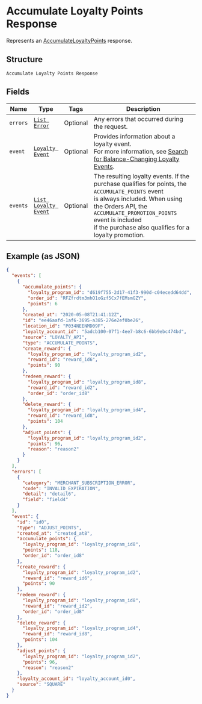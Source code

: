 
# Accumulate Loyalty Points Response

Represents an [AccumulateLoyaltyPoints](../../doc/api/loyalty.md#accumulate-loyalty-points) response.

## Structure

`Accumulate Loyalty Points Response`

## Fields

| Name | Type | Tags | Description |
|  --- | --- | --- | --- |
| `errors` | [`List Error`](../../doc/models/error.md) | Optional | Any errors that occurred during the request. |
| `event` | [`Loyalty Event`](../../doc/models/loyalty-event.md) | Optional | Provides information about a loyalty event.<br>For more information, see [Search for Balance-Changing Loyalty Events](https://developer.squareup.com/docs/loyalty-api/loyalty-events). |
| `events` | [`List Loyalty Event`](../../doc/models/loyalty-event.md) | Optional | The resulting loyalty events. If the purchase qualifies for points, the `ACCUMULATE_POINTS` event<br>is always included. When using the Orders API, the `ACCUMULATE_PROMOTION_POINTS` event is included<br>if the purchase also qualifies for a loyalty promotion. |

## Example (as JSON)

```json
{
  "events": [
    {
      "accumulate_points": {
        "loyalty_program_id": "d619f755-2d17-41f3-990d-c04ecedd64dd",
        "order_id": "RFZfrdtm3mhO1oGzf5Cx7fEMsmGZY",
        "points": 6
      },
      "created_at": "2020-05-08T21:41:12Z",
      "id": "ee46aafd-1af6-3695-a385-276e2ef0be26",
      "location_id": "P034NEENMD09F",
      "loyalty_account_id": "5adcb100-07f1-4ee7-b8c6-6bb9ebc474bd",
      "source": "LOYALTY_API",
      "type": "ACCUMULATE_POINTS",
      "create_reward": {
        "loyalty_program_id": "loyalty_program_id2",
        "reward_id": "reward_id6",
        "points": 90
      },
      "redeem_reward": {
        "loyalty_program_id": "loyalty_program_id8",
        "reward_id": "reward_id2",
        "order_id": "order_id8"
      },
      "delete_reward": {
        "loyalty_program_id": "loyalty_program_id4",
        "reward_id": "reward_id8",
        "points": 104
      },
      "adjust_points": {
        "loyalty_program_id": "loyalty_program_id2",
        "points": 96,
        "reason": "reason2"
      }
    }
  ],
  "errors": [
    {
      "category": "MERCHANT_SUBSCRIPTION_ERROR",
      "code": "INVALID_EXPIRATION",
      "detail": "detail6",
      "field": "field4"
    }
  ],
  "event": {
    "id": "id0",
    "type": "ADJUST_POINTS",
    "created_at": "created_at8",
    "accumulate_points": {
      "loyalty_program_id": "loyalty_program_id8",
      "points": 118,
      "order_id": "order_id8"
    },
    "create_reward": {
      "loyalty_program_id": "loyalty_program_id2",
      "reward_id": "reward_id6",
      "points": 90
    },
    "redeem_reward": {
      "loyalty_program_id": "loyalty_program_id8",
      "reward_id": "reward_id2",
      "order_id": "order_id8"
    },
    "delete_reward": {
      "loyalty_program_id": "loyalty_program_id4",
      "reward_id": "reward_id8",
      "points": 104
    },
    "adjust_points": {
      "loyalty_program_id": "loyalty_program_id2",
      "points": 96,
      "reason": "reason2"
    },
    "loyalty_account_id": "loyalty_account_id0",
    "source": "SQUARE"
  }
}
```


